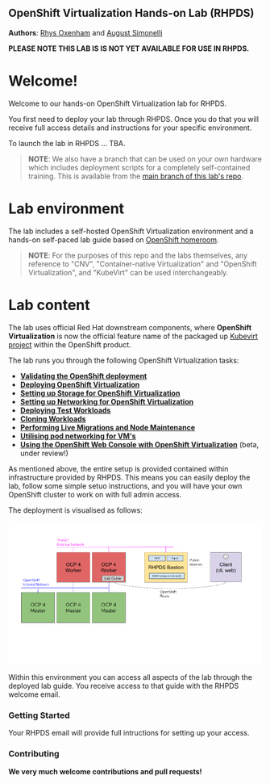 ## OpenShift Virtualization Hands-on Lab (RHPDS)

**Authors**: [Rhys Oxenham](mailto:roxenham@redhat.com) and [August Simonelli](mailto:asimonel@redhat.com)

**PLEASE NOTE THIS LAB IS IS NOT YET AVAILABLE FOR USE IN RHPDS.**

# Welcome!

Welcome to our hands-on OpenShift Virtualization lab for RHPDS. 

You first need to deploy your lab through RHPDS. Once you do that you will receive full access details and instructions for your specific environment.

To launch the lab in RHPDS ... TBA.

> **NOTE**: We also have a branch that can be used on your own hardware which includes deployment scripts for a completely self-contained training. This is available from the [main branch of this lab's repo](https://github.com/RHFieldProductManagement/openshift-virt-labs/tree/master).

# Lab environment

The lab includes a self-hosted OpenShift Virtualization environment and a hands-on self-paced lab guide based on [OpenShift homeroom](https://github.com/openshift-homeroom).

> **NOTE**: For the purposes of this repo and the labs themselves, any reference to "CNV", "Container-native Virtualization" and "OpenShift Virtualization", and "KubeVirt" can be used interchangeably.

# Lab content

The lab uses official Red Hat downstream components, where **OpenShift Virtualization** is now the official feature name of the packaged up [Kubevirt project](https://kubevirt.io/) within the OpenShift product. 

The lab runs you through the following OpenShift Virtualization tasks:

* **[Validating the OpenShift deployment](https://github.com/RHFieldProductManagement/openshift-virt-labs/blob/rhpds/docs/workshop/content/validation.md)**
* **[Deploying OpenShift Virtualization](https://github.com/RHFieldProductManagement/openshift-virt-labs/blob/rhpds/docs/workshop/content/deploy-cnv.md)**
* **[Setting up Storage for OpenShift Virtualization](https://github.com/RHFieldProductManagement/openshift-virt-labs/blob/rhpds/docs/workshop/content/storage-setup.md)**
* **[Setting up Networking for OpenShift Virtualization](https://github.com/RHFieldProductManagement/openshift-virt-labs/blob/rhpds/docs/workshop/content/network-setup.md)**
* **[Deploying Test Workloads](https://github.com/RHFieldProductManagement/openshift-virt-labs/blob/rhpds/docs/workshop/content/deploy-workloads.md)**
* **[Cloning Workloads](https://github.com/RHFieldProductManagement/openshift-virt-labs/blob/rhpds/docs/workshop/content/cloning.md)**
* **[Performing Live Migrations and Node Maintenance](https://github.com/RHFieldProductManagement/openshift-virt-labs/blob/rhpds/docs/workshop/content/live-migration.md)**
* **[Utilising pod networking for VM's](https://github.com/RHFieldProductManagement/openshift-virt-labs/blob/rhpds/docs/workshop/content/masquerade.md)**
* **[Using the OpenShift Web Console with OpenShift Virtualization](https://github.com/RHFieldProductManagement/openshift-virt-labs/blob/rhpds/docs/workshop/content/console.md)** (beta, under review!)

As mentioned above, the entire setup is provided contained within infrastructure provided by RHPDS. This means you can easily deploy the lab, follow some simple setuo instructions, and you will have your own OpenShift cluster to work on with full admin access. 

The deployment is visualised as follows:

<center>
    <img src="docs/workshop/content/img/labarch.png"/>
</center>

Within this environment you can access all aspects of the lab through the deployed lab guide. You receive access to that guide with the RHPDS welcome email.

### Getting Started

Your RHPDS email will provide full intructions for setting up your access.

### Contributing

**We very much welcome contributions and pull requests!**

